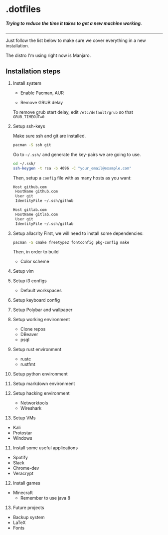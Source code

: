 # .dotfiles

##### Trying to reduce the time it takes to get a new machine working.

---

Just follow the list below to make sure we cover everything in a new installation.

The distro I'm using right now is Manjaro.

## Installation steps
1. Install system

   + Enable Pacman, AUR

   + Remove GRUB delay
   
   To remove grub start delay, edit `/etc/default/grub` so that `GRUB_TIMEOUT=0`

2. Setup ssh-keys

   Make sure ssh and git are installed. 

   ```sh
   pacman -S ssh git
   ```

   Go to `~/.ssh/` and generate the key-pairs we are going to use.

   ```sh
   cd ~/.ssh/
   ssh-keygen -t rsa -b 4096 -C "your_email@example.com"
   ```

   Then, setup a `config` file with as many hosts as you want:

   ```sh
   Host github.com
	HostName github.com
	User git
	IdentityFile ~/.ssh/github

   Host gitlab.com
	HostName gitlab.com
	User git
	IdentityFile ~/.ssh/gitlab

   ```

3. Setup allacrity
   First, we will need to install some dependencies:

   ```sh
   pacman -S cmake freetype2 fontconfig pkg-config make
   ```

   Then, in order to build

   + Color scheme

2. Setup vim

3. Setup i3 configs
   + Default workspaces

4. Setup keyboard config

5. Setup Polybar and wallpaper

8. Setup working environment
   + Clone repos
   + DBeaver
   + psql

6. Setup rust environment
   + rustc
   + rustfmt

7. Setup python environment

8. Setup markdown environment

9. Setup hacking environment
   + Networktools
   + Wireshark

10. Setup VMs
   + Kali
   + Protostar
   + Windows

11. Install some useful applications
   + Spotify
   + Slack
   + Chrome-dev
   + Veracrypt

12. Install games
   + Minecraft
      + Remember to use java 8

13. Future projects
   + Backup system
   + LaTeX
   + Fonts
